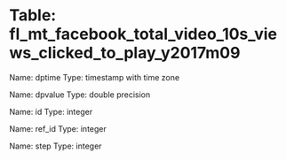 Table: fl_mt_facebook_total_video_10s_views_clicked_to_play_y2017m09
====================================================================

Name: dptime
Type: timestamp with time zone

Name: dpvalue
Type: double precision

Name: id
Type: integer

Name: ref_id
Type: integer

Name: step
Type: integer


